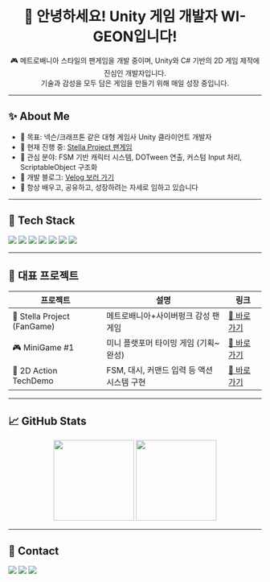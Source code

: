 <h1 align="center">🐧 안녕하세요! Unity 게임 개발자 <strong>WI-GEON</strong>입니다!</h1>

<p align="center">
  🎮 메트로배니아 스타일의 팬게임을 개발 중이며, Unity와 C# 기반의 2D 게임 제작에 진심인 개발자입니다.<br>
  기술과 감성을 모두 담은 게임을 만들기 위해 매일 성장 중입니다.
</p>

---

## ✨ About Me

- 🎯 목표: 넥슨/크래프톤 같은 대형 게임사 Unity 클라이언트 개발자
- 🔭 현재 진행 중: [Stella Project 팬게임](https://github.com/WI-GEON/FanGame_StellaProject)
- 🌱 관심 분야: FSM 기반 캐릭터 시스템, DOTween 연출, 커스텀 Input 처리, ScriptableObject 구조화
- 📝 개발 블로그: [Velog 보러 가기](https://velog.io/@WI-GEON)
- 💬 항상 배우고, 공유하고, 성장하려는 자세로 임하고 있습니다

---

## 🧰 Tech Stack

<p>
  <img src="https://img.shields.io/badge/Unity-2022.3+-000000?style=flat&logo=unity&logoColor=white"/>
  <img src="https://img.shields.io/badge/C Sharp-239120?style=flat&logo=csharp&logoColor=white"/>
  <img src="https://img.shields.io/badge/DOTween-FF61A6?style=flat&logoColor=white"/>
  <img src="https://img.shields.io/badge/Cinemachine-1E90FF?style=flat"/>
  <img src="https://img.shields.io/badge/ScriptableObject-6A5ACD?style=flat"/>
  <img src="https://img.shields.io/badge/Git-F05032?style=flat&logo=git&logoColor=white"/>
  <img src="https://img.shields.io/badge/Rider-000000?style=flat&logo=JetBrains&logoColor=white"/>
</p>

---

## 🚀 대표 프로젝트

| 프로젝트 | 설명 | 링크 |
|----------|------|------|
| 🌌 Stella Project (FanGame) | 메트로배니아+사이버펑크 감성 팬게임 | [🔗 바로가기](https://github.com/WI-GEON/FanGame_StellaProject) |
| 🎮 MiniGame #1 | 미니 플랫포머 타이밍 게임 (기획~완성) | [🔗 바로가기](https://github.com/WI-GEON/MiniGame_1) |
| 🧪 2D Action TechDemo | FSM, 대시, 커맨드 입력 등 액션 시스템 구현 | [🔗 바로가기](https://github.com/WI-GEON/TechDemo_2DAction) |

---

## 📈 GitHub Stats

<p align="center">
  <img src="https://github-readme-stats.vercel.app/api?username=WI-GEON&show_icons=true&theme=tokyonight&hide_title=true&rank_icon=github&hide_border=true" height="160"/>
  <img src="https://github-readme-stats.vercel.app/api/top-langs/?username=WI-GEON&layout=compact&theme=tokyonight&hide_border=true" height="160"/>
</p>

---

## 💬 Contact

<p>
  <img src="https://img.shields.io/badge/Gmail-wigeon.dev@gmail.com-D14836?style=flat&logo=gmail&logoColor=white"/>
  <img src="https://img.shields.io/badge/Blog-Velog-20C997?style=flat&logo=velog&logoColor=white"/>
  <img src="https://img.shields.io/badge/Notion-Portfolio-000000?style=flat&logo=notion&logoColor=white"/>
</p>
